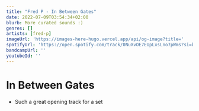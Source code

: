```yaml
---
title: "Fred P - In Between Gates"
date: 2022-07-09T03:54:34+02:00
blurb: More curated sounds :)
genres: []
artists: [fred-p]
imageUrl: 'https://images-here-hugo.vercel.app/api/og-image?title='
spotifyUrl: 'https://open.spotify.com/track/0NuXvOE7EUpLxsLno7pWms?si=b3b04f7d7de84490'
bandcampUrl: ''
youtubeId: ''
---
```

# In Between Gates
- Such a great opening track for a set